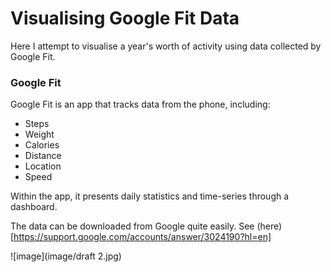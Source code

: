 # Visualising Google Fit Data

Here I attempt to visualise a year's worth of activity using data collected by Google Fit.

### Google Fit

Google Fit is an app that tracks data from the phone, including:

* Steps
* Weight
* Calories
* Distance
* Location
* Speed

Within the app, it presents daily statistics and time-series through a dashboard.

The data can be downloaded from Google quite easily. See (here)[https://support.google.com/accounts/answer/3024190?hl=en]

![image](image/draft 2.jpg)